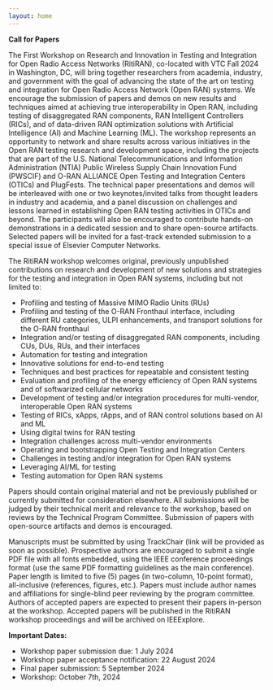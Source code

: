 ```yaml
---
layout: home
---
```


**Call for Papers**

The First Workshop on Research and Innovation in Testing and Integration for Open Radio Access Networks (RitiRAN), co-located with VTC Fall 2024 in Washington, DC, will bring together researchers from academia, industry, and government with the goal of advancing the state of the art on testing and integration for Open Radio Access Network (Open RAN) systems. We encourage the submission of papers and demos on new results and techniques aimed at achieving true interoperability in Open RAN, including testing of disaggregated RAN components, RAN Intelligent Controllers (RICs), and of data-driven RAN optimization solutions with Artificial Intelligence (AI) and Machine Learning (ML). The workshop represents an opportunity to network and share results across various initiatives in the Open RAN testing research and development space, including the projects that are part of the U.S. National Telecommunications and Information Administration (NTIA) Public Wireless Supply Chain Innovation Fund (PWSCIF) and O-RAN ALLIANCE Open Testing and Integration Centers (OTICs) and PlugFests. The technical paper presentations and demos will be interleaved with one or two keynotes/invited talks from thought leaders in industry and academia, and a panel discussion on challenges and lessons learned in establishing Open RAN testing activities in OTICs and beyond. The participants will also be encouraged to contribute hands-on demonstrations in a dedicated session and to share open-source artifacts. Selected papers will be invited for a fast-track extended submission to a special issue of Elsevier Computer Networks.


The RitiRAN workshop welcomes original, previously unpublished contributions on research and development of new solutions and strategies for the testing and integration in Open RAN systems, including but not limited to:

- Profiling and testing of Massive MIMO Radio Units (RUs)
- Profiling and testing of the O-RAN Fronthaul interface, including different RU categories, ULPI enhancements, and transport solutions for the O-RAN fronthaul
- Integration and/or testing of disaggregated RAN components, including CUs, DUs, RUs, and their interfaces
- Automation for testing and integration
- Innovative solutions for end-to-end testing
- Techniques and best practices for repeatable and consistent testing
- Evaluation and profiling of the energy efficiency of Open RAN systems and of softwarized cellular networks
- Development of testing and/or integration procedures for multi-vendor, interoperable Open RAN systems
- Testing of RICs, xApps, rApps, and of RAN control solutions based on AI and ML
- Using digital twins for RAN testing 
- Integration challenges across multi-vendor environments
- Operating and bootstrapping Open Testing and Integration Centers
- Challenges in testing and/or integration for Open RAN systems
- Leveraging AI/ML for testing
- Testing automation for Open RAN systems

Papers should contain original material and not be previously published or currently submitted for consideration elsewhere. All submissions will be judged by their technical merit and relevance to the workshop, based on reviews by the Technical Program Committee. Submission of papers with open-source artifacts and demos is encouraged.

Manuscripts must be submitted by using TrackChair (link will be provided as soon as possible). Prospective authors are encouraged to submit a single PDF file with all fonts embedded, using the IEEE conference proceedings format (use the same PDF formatting guidelines as the main conference). Paper length is limited to five (5) pages (in two-column, 10-point format), all-inclusive (references, figures, etc.). Papers must include author names and affiliations for single-blind peer reviewing by the program committee. Authors of accepted papers are expected to present their papers in-person at the workshop. Accepted papers will be published in the RitiRAN workshop proceedings and will be archived on IEEExplore. 

**Important Dates:**
- Workshop paper submission due: 1 July 2024
- Workshop paper acceptance notification: 22 August 2024
- Final paper submission: 5 September 2024
- Workshop: October 7th, 2024 
